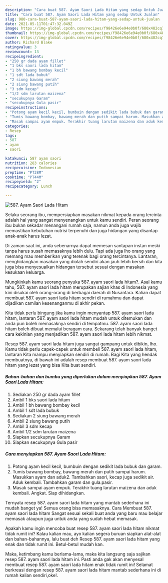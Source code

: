 ```yaml
---
description: "Cara buat 587. Ayam Saori Lada Hitam yang sedap Untuk Jualan"
title: "Cara buat 587. Ayam Saori Lada Hitam yang sedap Untuk Jualan"
slug: 980-cara-buat-587-ayam-saori-lada-hitam-yang-sedap-untuk-jualan
date: 2021-05-11T01:47:32.049Z
image: https://img-global.cpcdn.com/recipes/f98426e6e94e0b0f/680x482cq70/587-ayam-saori-lada-hitam-foto-resep-utama.jpg
thumbnail: https://img-global.cpcdn.com/recipes/f98426e6e94e0b0f/680x482cq70/587-ayam-saori-lada-hitam-foto-resep-utama.jpg
cover: https://img-global.cpcdn.com/recipes/f98426e6e94e0b0f/680x482cq70/587-ayam-saori-lada-hitam-foto-resep-utama.jpg
author: Richard Blake
ratingvalue: 3
reviewcount: 13
recipeingredient:
- "250 gr dada ayam fillet"
- "1 bks saori lada hitam"
- "1 bh bawang bombay kecil"
- "1 sdt lada bubuk"
- "2 siung bawang merah"
- "2 siung bawang putih"
- "3 sdm kecap"
- "1/2 sdm larutan maizena"
- "secukupnya Garam"
- "secukupnya Gula pasir"
recipeinstructions:
- "Potong ayam kecil kecil, bumbuin dengan sedikit lada bubuk dan garam."
- "Tumis bawang bombay, bawang merah dan putih sampai harum. Masukkan ayam dan aduk2. Tambahkan saori, kecap juga sedikit air. Aduk kembali. Tambahkan garam dan gula.pasir."
- "Masak sampai ayam empuk. Terakhir tuang larutan maizena dan aduk kembali. Angkat. Siap dihidangkan."
categories:
- Resep
tags:
- 587
- ayam
- saori

katakunci: 587 ayam saori 
nutrition: 283 calories
recipecuisine: Indonesian
preptime: "PT38M"
cooktime: "PT44M"
recipeyield: "2"
recipecategory: Lunch

---
```



![587. Ayam Saori Lada Hitam](https://img-global.cpcdn.com/recipes/f98426e6e94e0b0f/680x482cq70/587-ayam-saori-lada-hitam-foto-resep-utama.jpg)

Selaku seorang ibu, mempersiapkan masakan nikmat kepada orang tercinta adalah hal yang sangat menyenangkan untuk kamu sendiri. Peran seorang ibu bukan sekadar menangani rumah saja, namun anda juga wajib memastikan kebutuhan nutrisi terpenuhi dan juga hidangan yang disantap anak-anak harus lezat.

Di zaman  saat ini, anda sebenarnya dapat memesan santapan instan meski tanpa harus susah memasaknya lebih dulu. Tapi ada juga lho orang yang memang mau memberikan yang terenak bagi orang tercintanya. Lantaran, menghidangkan masakan yang diolah sendiri akan jauh lebih bersih dan kita juga bisa menyesuaikan hidangan tersebut sesuai dengan masakan kesukaan keluarga. 



Mungkinkah kamu seorang penyuka 587. ayam saori lada hitam?. Asal kamu tahu, 587. ayam saori lada hitam merupakan sajian khas di Indonesia yang kini disukai oleh orang-orang di berbagai daerah di Nusantara. Kalian dapat membuat 587. ayam saori lada hitam sendiri di rumahmu dan dapat dijadikan camilan kesenanganmu di akhir pekan.

Kita tidak perlu bingung jika kamu ingin menyantap 587. ayam saori lada hitam, lantaran 587. ayam saori lada hitam mudah untuk ditemukan dan anda pun boleh memasaknya sendiri di tempatmu. 587. ayam saori lada hitam boleh dibuat memalui beragam cara. Sekarang telah banyak banget cara kekinian yang menjadikan 587. ayam saori lada hitam lebih nikmat.

Resep 587. ayam saori lada hitam juga sangat gampang untuk dibikin, lho. Kamu tidak perlu capek-capek untuk membeli 587. ayam saori lada hitam, lantaran Kita mampu menyiapkan sendiri di rumah. Bagi Kita yang hendak membuatnya, di bawah ini adalah resep membuat 587. ayam saori lada hitam yang lezat yang bisa Kita buat sendiri.

<!--inarticleads1-->

##### Bahan-bahan dan bumbu yang diperlukan dalam menyiapkan 587. Ayam Saori Lada Hitam:

1. Sediakan 250 gr dada ayam fillet
1. Ambil 1 bks saori lada hitam
1. Ambil 1 bh bawang bombay kecil
1. Ambil 1 sdt lada bubuk
1. Sediakan 2 siung bawang merah
1. Ambil 2 siung bawang putih
1. Ambil 3 sdm kecap
1. Ambil 1/2 sdm larutan maizena
1. Siapkan secukupnya Garam
1. Siapkan secukupnya Gula pasir




<!--inarticleads2-->

##### Cara menyiapkan 587. Ayam Saori Lada Hitam:

1. Potong ayam kecil kecil, bumbuin dengan sedikit lada bubuk dan garam.
1. Tumis bawang bombay, bawang merah dan putih sampai harum. Masukkan ayam dan aduk2. Tambahkan saori, kecap juga sedikit air. Aduk kembali. Tambahkan garam dan gula.pasir.
1. Masak sampai ayam empuk. Terakhir tuang larutan maizena dan aduk kembali. Angkat. Siap dihidangkan.




Ternyata resep 587. ayam saori lada hitam yang mantab sederhana ini mudah banget ya! Semua orang bisa memasaknya. Cara Membuat 587. ayam saori lada hitam Sangat sesuai sekali buat anda yang baru mau belajar memasak ataupun juga untuk anda yang sudah hebat memasak.

Apakah kamu ingin mencoba buat resep 587. ayam saori lada hitam nikmat tidak rumit ini? Kalau kalian mau, ayo kalian segera buruan siapkan alat-alat dan bahan-bahannya, lalu buat deh Resep 587. ayam saori lada hitam yang enak dan tidak rumit ini. Betul-betul mudah kan. 

Maka, ketimbang kamu berlama-lama, maka kita langsung saja sajikan resep 587. ayam saori lada hitam ini. Pasti anda gak akan menyesal membuat resep 587. ayam saori lada hitam enak tidak rumit ini! Selamat berkreasi dengan resep 587. ayam saori lada hitam mantab sederhana ini di rumah kalian sendiri,oke!.

